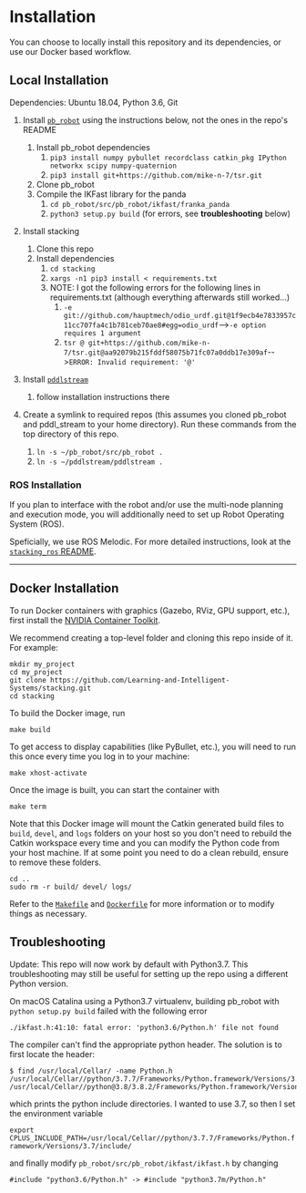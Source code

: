 # Installation
You can choose to locally install this repository and its dependencies, or use our Docker based workflow.

## Local Installation

Dependencies: Ubuntu 18.04, Python 3.6, Git

1. Install [`pb_robot`](https://github.com/mike-n-7/pb_robot) using the instructions below, not the ones in the repo's README
    1. Install pb_robot dependencies
        1. ```pip3 install numpy pybullet recordclass catkin_pkg IPython networkx scipy numpy-quaternion```
        2. ```pip3 install git+https://github.com/mike-n-7/tsr.git```
    2. Clone pb_robot
    3. Compile the IKFast library for the panda
        1. ```cd pb_robot/src/pb_robot/ikfast/franka_panda```
        2. ```python3 setup.py build``` (for errors, see **troubleshooting** below)
2. Install stacking
    1. Clone this repo
    1. Install dependencies
        1. ```cd stacking```
        2. ```xargs -n1 pip3 install < requirements.txt```
        3. NOTE: I got the following errors for the following lines in requirements.txt (although everything afterwards still worked...)
            1. ```-e git://github.com/hauptmech/odio_urdf.git@1f9ecb4e7833957c11cc707fa4c1b781ceb70ae8#egg=odio_urdf```-->```-e option requires 1 argument```
            2. ```tsr @ git+https://github.com/mike-n-7/tsr.git@aa92079b215fddf58075b71fc07a0ddb17e309af```-->```ERROR: Invalid requirement: '@'```
            
3. Install [`pddlstream`](https://github.com/caelan/pddlstream) 
    1. follow installation instructions there
4. Create a symlink to required repos (this assumes you cloned pb_robot and pddl_stream to your home directory). Run these commands from the top directory of this repo.
    1. ```ln -s ~/pb_robot/src/pb_robot .```
    2. ```ln -s ~/pddlstream/pddlstream .```

### ROS Installation
If you plan to interface with the robot and/or use the multi-node planning and execution mode, you will additionally need to set up Robot Operating System (ROS). 

Speficially, we use ROS Melodic. For more detailed instructions, look at the [`stacking_ros` README](../stacking_ros/README.md).

---

## Docker Installation

To run Docker containers with graphics (Gazebo, RViz, GPU support, etc.), first install the [NVIDIA Container Toolkit](https://github.com/NVIDIA/nvidia-docker).

We recommend creating a top-level folder and cloning this repo inside of it. For example:

```
mkdir my_project
cd my_project
git clone https://github.com/Learning-and-Intelligent-Systems/stacking.git
cd stacking
```

To build the Docker image, run 

``` 
make build
```

To get access to display capabilities (like PyBullet, etc.), you will need to run this once every time you log in to your machine:

```
make xhost-activate
```

Once the image is built, you can start the container with

```
make term
```

Note that this Docker image will mount the Catkin generated build files to `build`, `devel`, and `logs` folders on your host so you don't need to rebuild the Catkin workspace every time and you can modify the Python code from your host machine. If at some point you need to do a clean rebuild, ensure to remove these folders.

```
cd ..
sudo rm -r build/ devel/ logs/
```

Refer to the [`Makefile`](../Makefile) and [`Dockerfile`](../Dockerfile) for more information or to modify things as necessary.

## Troubleshooting

Update: This repo will now work by default with Python3.7. This troubleshooting may still be useful for setting up the repo using a different Python version. 

On macOS Catalina using a Python3.7 virtualenv, building pb_robot with `python setup.py build` failed with the following error

```./ikfast.h:41:10: fatal error: 'python3.6/Python.h' file not found```

The compiler can't find the appropriate python header. The solution is to first locate the header:

```
$ find /usr/local/Cellar/ -name Python.h
/usr/local/Cellar//python/3.7.7/Frameworks/Python.framework/Versions/3.7/include/python3.7m/Python.h
/usr/local/Cellar//python@3.8/3.8.2/Frameworks/Python.framework/Versions/3.8/include/python3.8/Python.h
```

which prints the python include directories. I wanted to use 3.7, so then I set the environment variable

```export CPLUS_INCLUDE_PATH=/usr/local/Cellar//python/3.7.7/Frameworks/Python.framework/Versions/3.7/include/```

and finally modify `pb_robot/src/pb_robot/ikfast/ikfast.h` by changing

```
#include "python3.6/Python.h" -> #include "python3.7m/Python.h"
```
